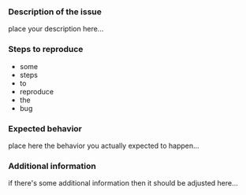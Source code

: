 ### Description of the issue

place your description here...

### Steps to reproduce

- some
- steps
- to
- reproduce
- the
- bug

### Expected behavior

place here the behavior you actually expected to happen...

### Additional information

if there's some additional information then it should be adjusted here...
